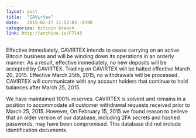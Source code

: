 ```yaml
---
layout: post
title:  "CAVirtex"
date:   2015-02-17 11:52:03 -0700
categories: bitcoin breach
link: http://archive.is/F7l43
---
```

Effective immediately, CAVIRTEX intends to cease carrying on an active Bitcoin business and will be winding down its operations in an orderly manner. As a result, effective immediately, no new deposits will be accepted by CAVIRTEX. Trading on CAVIRTEX will be halted effective March 20, 2015. Effective March 25th, 2015, no withdrawals will be processed. CAVIRTEX will communicate with any account holders that continue to hold balances after March 25, 2015.

We have maintained 100% reserves. CAVIRTEX is solvent and remains in a position to accommodate all customer withdrawal requests received prior to March 25, 2015. However, On February 15, 2015 we found reason to believe that an older version of our database, including 2FA secrets and hashed passwords, may have been compromised. This database did not include identification documents.
